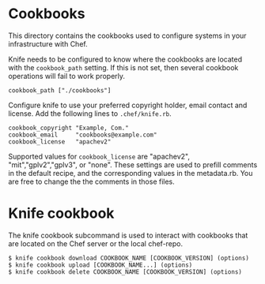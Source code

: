 # Cookbooks

This directory contains the cookbooks used to configure systems in your infrastructure with Chef.

Knife needs to be configured to know where the cookbooks are located with the `cookbook_path` setting. If this is not set, then several cookbook operations will fail to work properly.

```
cookbook_path ["./cookbooks"]
```

Configure knife to use your preferred copyright holder, email contact and license. Add the following lines to `.chef/knife.rb`.

```
cookbook_copyright "Example, Com."
cookbook_email     "cookbooks@example.com"
cookbook_license   "apachev2"
```

Supported values for `cookbook_license` are "apachev2", "mit","gplv2","gplv3",  or "none". These settings are used to prefill comments in the default recipe, and the corresponding values in the metadata.rb. You are free to change the the comments in those files.

# Knife cookbook

The knife cookbook subcommand is used to interact with cookbooks that are located on the Chef server or the local chef-repo.

```
$ knife cookbook download COOKBOOK_NAME [COOKBOOK_VERSION] (options)
$ knife cookbook upload [COOKBOOK_NAME...] (options)
$ knife cookbook delete COOKBOOK_NAME [COOKBOOK_VERSION] (options)
```
